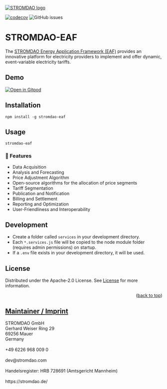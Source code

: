 [![STROMDAO logo](https://static.corrently.cloud/stromdao_988.png)](https://stromdao.de/)

[![codecov](https://codecov.io/gh/energychain/STROMDAO_EAFs/graph/badge.svg?token=O04DB3uPAJ)](https://codecov.io/gh/energychain/STROMDAO_EAFs)
![GitHub issues](https://img.shields.io/github/issues/energychain/STROMDAO_EAFs)

# STROMDAO-EAF
The [STROMDAO Energy Application Framework (EAF)](https://github.com/energychain/STROMDAO_EAFs) provides an innovative platform for electricity providers to implement and offer dynamic, event-variable electricity tariffs.

## Demo

[![Open in Gitpod](https://gitpod.io/button/open-in-gitpod.svg)](https://gitpod.io/#https://github.com/energychain/STROMDAO_EAFs)


## Installation
```
npm install -g stromdao-eaf
```

## Usage
```
stromdao-eaf
```

### 🌟 Features
-   Data Acquisition
-   Analysis and Forecasting
-   Price Adjustment Algorithm
-   Open-source algorithms for the allocation of price segments
-   Tariff Segmentation
-   Publication and Notification
-   Billing and Settlement
-   Reporting and Optimization
-   User-Friendliness and Interoperability

## Development
- Create a folder called `services` in your development directory.
- Each `*.services.js` file will be copied to the node module folder (requires admin permissions) on startup.
- If a `.env` file exists in your development directory, it will be used.

<!-- LICENSE -->
## License

Distributed under the Apache-2.0 License. See [License](./LICENSE) for more information.

<p align="right">(<a href="#readme-top">back to top</a>)</p>

## [Maintainer / Imprint](https://github.com/energychain/STROMDAO_EAFs/blob/main/IMPRINT.md)

<addr>
STROMDAO GmbH  <br/>
Gerhard Weiser Ring 29  <br/>
69256 Mauer  <br/>
Germany  <br/>
  <br/>
+49 6226 968 009 0  <br/>
  <br/>
dev@stromdao.com  <br/>
  <br/>
Handelsregister: HRB 728691 (Amtsgericht Mannheim)<br/>
  <br/>
https://stromdao.de/<br/>
</addr>
